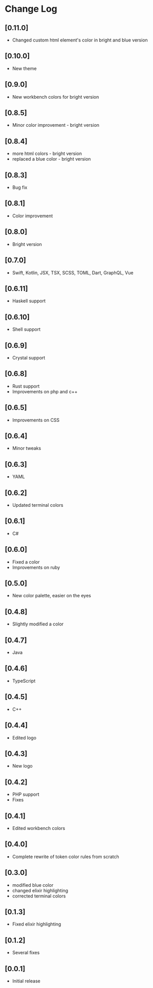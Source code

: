 # Change Log

## [0.11.0]

- Changed custom html element's color in bright and blue version

## [0.10.0]

- New theme

## [0.9.0]

- New workbench colors for bright version

## [0.8.5]

- Minor color improvement - bright version

## [0.8.4]

- more html colors - bright version
- replaced a blue color - bright version

## [0.8.3]

- Bug fix

## [0.8.1]

- Color improvement

## [0.8.0]

- Bright version

## [0.7.0]

- Swift, Kotlin, JSX, TSX, SCSS, TOML, Dart, GraphQL, Vue

## [0.6.11]

- Haskell support

## [0.6.10]

- Shell support

## [0.6.9]

- Crystal support

## [0.6.8]

- Rust support
- Improvements on php and c++

## [0.6.5]

- Improvements on CSS

## [0.6.4]

- Minor tweaks

## [0.6.3]

- YAML

## [0.6.2]

- Updated terminal colors

## [0.6.1]

- C#

## [0.6.0]

- Fixed a color
- Improvements on ruby

## [0.5.0]

- New color palette, easier on the eyes

## [0.4.8]

- Slightly modified a color

## [0.4.7]

- Java

## [0.4.6]

- TypeScript

## [0.4.5]

- C++

## [0.4.4]

- Edited logo

## [0.4.3]

- New logo

## [0.4.2]

- PHP support
- Fixes

## [0.4.1]

- Edited workbench colors

## [0.4.0]

- Complete rewrite of token color rules from scratch

## [0.3.0]

- modified blue color
- changed elixir highlighting
- corrected terminal colors

## [0.1.3]

- Fixed elixir highlighting

## [0.1.2]

- Several fixes

## [0.0.1]

- Initial release
